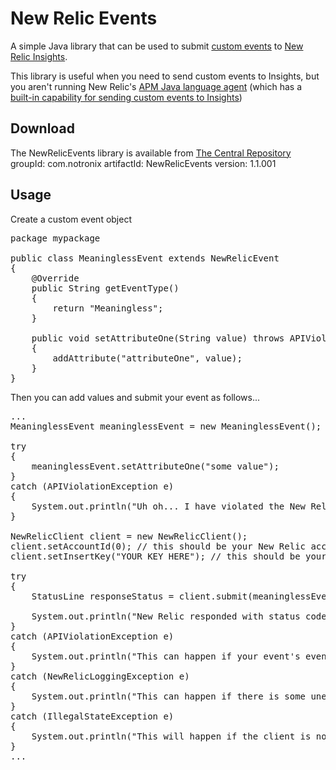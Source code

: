 # New Relic Events
A simple Java library that can be used to submit [custom events](http://newrelic.com/insights/technology/integrations) to [New Relic Insights](http://newrelic.com/insights).

This library is useful when you need to send custom events to Insights, but you aren't running New Relic's [APM Java language agent](http://newrelic.com/java) (which has a [built-in capability for sending custom events to Insights](https://docs.newrelic.com/docs/agents/java-agent/custom-instrumentation/java-agent-api#api_methods))

## Download
The NewRelicEvents library is available from [The Central Repository](https://search.maven.org/)
groupId: com.notronix
artifactId: NewRelicEvents
version: 1.1.001

## Usage

Create a custom event object

<pre>
package mypackage

public class MeaninglessEvent extends NewRelicEvent
{
    @Override
    public String getEventType()
    {
        return "Meaningless";
    }
    
    public void setAttributeOne(String value) throws APIViolationException
    {
        addAttribute("attributeOne", value);
    }
}
</pre>

Then you can add values and submit your event as follows...

<pre>
...
MeaninglessEvent meaninglessEvent = new MeaninglessEvent();

try
{
    meaninglessEvent.setAttributeOne("some value");
}
catch (APIViolationException e)
{
    System.out.println("Uh oh... I have violated the New Relic Insights API.");
}

NewRelicClient client = new NewRelicClient();
client.setAccountId(0); // this should be your New Relic account ID, which is the 12345 part of your Insights account URL https://insights.newrelic.com/accounts/12345
client.setInsertKey("YOUR KEY HERE"); // this should be your [Insights Insert Key](https://docs.newrelic.com/docs/insights/new-relic-insights/adding-querying-data/inserting-custom-events-via-insights-api#register)

try
{
    StatusLine responseStatus = client.submit(meaninglessEvent);

    System.out.println("New Relic responded with status code: " + responseStatus.getStatusCode());
}
catch (APIViolationException e)
{
    System.out.println("This can happen if your event's eventType is invalid according to the New Relic Insights API");
}
catch (NewRelicLoggingException e)
{
    System.out.println("This can happen if there is some unexpected failure during the event submission.");
}
catch (IllegalStateException e)
{
    System.out.println("This will happen if the client is not initialized with an account ID and an insert key.");
}
...
</pre>

